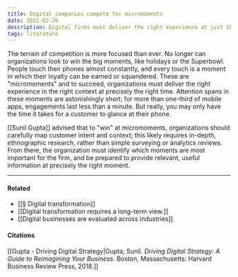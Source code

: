 ```yaml
---
title: Digital companies compete for micromoments
date: 2021-02-26
description: Digital firms must deliver the right experience at just the right time, with consideration for fleeting attention spans.
tags: literature
---
```


The terrain of competition is more focused than ever. No longer can organizations look to win the big moments, like holidays or the Superbowl. People touch their phones almost constantly, and every touch is a moment in which their loyalty can be earned or squandered. These are "micromoments" and to succeed, organizations must deliver the right experience in the right context at precisely the right time. Attention spans in these moments are astonishingly short; for more than one-third of mobile apps, engagements last less than a minute. But really, you may only have the time it takes for a customer to glance at their phone.

[[Sunil Gupta]] advised that to "win" at micromoments, organizations should carefully map customer intent and context; this likely requires in-depth, ethnographic research, rather than simple surveying or analytics reviews. From there, the organization must identify which moments are most important for the firm, and be prepared to provide relevant, useful information at precisely the right moment. 


---
#### Related
- [[§ Digital transformation]]
- [[Digital transformation requires a long-term view.]]
- [[Digital businesses are evaluated across industries]]

#### Citations
[[Gupta - Driving Digital Strategy|Gupta, Sunil. *Driving Digital Strategy: A Guide to Reimagining Your Business*. Boston, Massachusetts: Harvard Business Review Press, 2018.]]